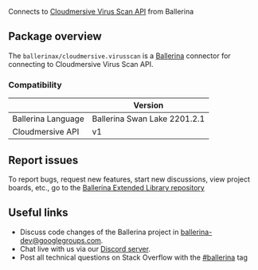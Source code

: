 Connects to [Cloudmersive Virus Scan API](https://api.cloudmersive.com/docs/virus.asp) from Ballerina

## Package overview

The `ballerinax/cloudmersive.virusscan` is a [Ballerina](https://ballerina.io/) connector for connecting to Cloudmersive Virus Scan API.

### Compatibility
|                          | Version                    |
|--------------------------|----------------------------|
| Ballerina Language       | Ballerina Swan Lake 2201.2.1 |
| Cloudmersive API         | v1                         |


## Report issues
To report bugs, request new features, start new discussions, view project boards, etc., go to the [Ballerina Extended Library repository](https://github.com/ballerina-platform/ballerina-extended-library)

## Useful links
- Discuss code changes of the Ballerina project in [ballerina-dev@googlegroups.com](mailto:ballerina-dev@googlegroups.com).
- Chat live with us via our [Discord server](https://discord.gg/ballerinalang).
- Post all technical questions on Stack Overflow with the [#ballerina](https://stackoverflow.com/questions/tagged/ballerina) tag
